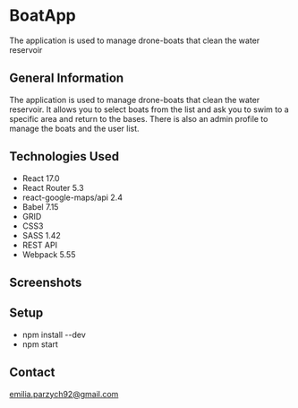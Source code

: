 # BoatApp
The application is used to manage drone-boats that clean the water reservoir

## General Information
The application is used to manage drone-boats that clean the water reservoir. 
It allows you to select boats from the list and ask you to swim to a specific area and return to the bases. There is also an admin profile to manage the boats and the user list.

## Technologies Used
- React 17.0
- React Router 5.3
- react-google-maps/api 2.4
- Babel 7.15
- GRID
- CSS3
- SASS 1.42
- REST API
- Webpack 5.55

## Screenshots

## Setup
- npm install --dev
- npm start

## Contact
emilia.parzych92@gmail.com
